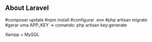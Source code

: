 

## About Laravel

#composer update
#npm install
#configurar .env
#php artisan migrate
#gerar uma APP_KEY -> comando: php artisan key:generate

<p>Xampp + MySQL</p>
